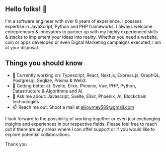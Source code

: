 ## Hello folks! 👋
I'm a software engineer with over 8 years of experience. I possess expertise in JavaScript, Python and PHP frameworks.
I always welcome entrepreneurs & innovators to partner up with my highly experienced skills & stacks to implement your ideas into reality. Whether you need a website, coin or apps developed or even Digital Marketing campaigns executed, I am at your disposal.

## Things you should know
- 🔭 Currently working on: Typescript, React, Next.js, Express.js, GraphQL, Postgresql, Seqlize, Prisma & Web3.
- 🌱 Getting better at: Svelte, Elixir, Phoenix, Vue, PHP, Python, Datastructure & Algorithms and AI.
- 💬 Ask me about: Javascript, Svelte, Elixir, Phoenix, AI, Blockchain technologies
- 📫 Reach me out: Shoot a mail at alijourney589@gmail.com

I look forward to the possibility of working together or even just exchanging insights and experiences in our respective fields. 
Please feel free to reach out if there are any areas where I can offer support or if you would like to explore potential collaborations.

Thank you

<!--
**greatjourney589/greatjourney589** is a ✨ _special_ ✨ repository because its `README.md` (this file) appears on your GitHub profile.

Here are some ideas to get you started:

- 🔭 I’m currently working on ...
- 🌱 I’m currently learning ...
- 👯 I’m looking to collaborate on ...
- 🤔 I’m looking for help with ...
- 💬 Ask me about ...
- 📫 How to reach me: ...
- 😄 Pronouns: ...
- ⚡ Fun fact: ...
-->
